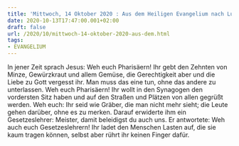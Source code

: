```yaml
---
title: 'Mittwoch, 14 Oktober 2020 : Aus dem Heiligen Evangelium nach Lukas - Lk 11,42-46.'
date: 2020-10-13T17:47:00.001+02:00
draft: false
url: /2020/10/mittwoch-14-oktober-2020-aus-dem.html
tags: 
- EVANGELIUM
---
```


In jener Zeit sprach Jesus: Weh euch Pharisäern! Ihr gebt den Zehnten von Minze, Gewürzkraut und allem Gemüse, die Gerechtigkeit aber und die Liebe zu Gott vergesst ihr. Man muss das eine tun, ohne das andere zu unterlassen. Weh euch Pharisäern! Ihr wollt in den Synagogen den vordersten Sitz haben und auf den Straßen und Plätzen von allen gegrüßt werden. Weh euch: Ihr seid wie Gräber, die man nicht mehr sieht; die Leute gehen darüber, ohne es zu merken. Darauf erwiderte ihm ein Gesetzeslehrer: Meister, damit beleidigst du auch uns. Er antwortete: Weh auch euch Gesetzeslehrern! Ihr ladet den Menschen Lasten auf, die sie kaum tragen können, selbst aber rührt ihr keinen Finger dafür.